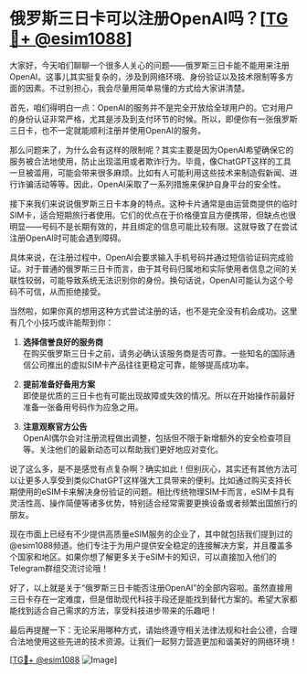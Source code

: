# 俄罗斯三日卡可以注册OpenAI吗？[[TG💪+ @esim1088](https://t.me/s/esim1088)]

大家好，今天咱们聊聊一个很多人关心的问题——俄罗斯三日卡能不能用来注册OpenAI。这事儿其实挺复杂的，涉及到网络环境、身份验证以及技术限制等多方面的因素。不过别担心，我会尽量用简单易懂的方式给大家讲清楚。

首先，咱们得明白一点：OpenAI的服务并不是完全开放给全球用户的。它对用户的身份认证非常严格，尤其是涉及到支付环节的时候。所以，即便你有一张俄罗斯三日卡，也不一定就能顺利注册并使用OpenAI的服务。

那么问题来了，为什么会有这样的限制呢？其实主要是因为OpenAI希望确保它的服务被合法地使用，防止出现滥用或者欺诈行为。毕竟，像ChatGPT这样的工具一旦被滥用，可能会带来很多麻烦。比如有人可能利用这些技术来制造假新闻、进行诈骗活动等等。因此，OpenAI采取了一系列措施来保护自身平台的安全性。

接下来我们来说说俄罗斯三日卡本身的特点。这种卡片通常是由运营商提供的临时SIM卡，适合短期旅行者使用。它们的优点在于价格便宜且方便携带，但缺点也很明显——号码不是长期有效的，并且绑定的信息可能比较有限。这就导致了在尝试注册OpenAI时可能会遇到障碍。

具体来说，在注册过程中，OpenAI会要求输入手机号码并通过短信验证码完成验证。对于普通的俄罗斯三日卡而言，由于其号码归属地和实际使用者信息之间的关联性较弱，可能导致系统无法识别你的身份。换句话说，OpenAI可能认为这个号码不可信，从而拒绝接受。

当然啦，如果你真的想用这种方式尝试注册的话，也不是完全没有机会成功。这里有几个小技巧或许能帮到你：

1. **选择信誉良好的服务商**  
   在购买俄罗斯三日卡之前，请务必确认该服务商是否可靠。一些知名的国际通信公司推出的虚拟SIM卡产品往往更稳定可靠，能够提高成功率。

2. **提前准备好备用方案**  
   即使是优质的三日卡也有可能出现故障或失效的情况。所以在开始操作前最好准备一张备用号码作为应急之用。

3. **注意观察官方公告**  
   OpenAI偶尔会对注册流程做出调整，包括但不限于新增额外的安全检查项目等。关注他们的最新动态可以帮助我们更好地应对变化。

说了这么多，是不是感觉有点复杂啊？确实如此！但别灰心，其实还有其他方法可以让更多人享受到类似ChatGPT这样强大工具带来的便利。比如通过购买支持长期使用的eSIM卡来解决身份验证的问题。相比传统物理SIM卡而言，eSIM卡具有灵活性高、操作简便等诸多优势，特别适合经常需要更换设备或者频繁出国旅行的朋友。

现在市面上已经有不少提供高质量eSIM服务的企业了，其中就包括我们提到过的@esim1088频道。他们专注于为用户提供安全稳定的连接解决方案，并且覆盖多个国家和地区。如果你想了解更多关于eSIM卡的知识，可以直接加入他们的Telegram群组交流讨论哦！

好了，以上就是关于“俄罗斯三日卡能否注册OpenAI”的全部内容啦。虽然直接用三日卡存在一定难度，但是借助现代科技手段还是能找到替代方案的。希望大家都能找到适合自己需求的方法，享受科技进步带来的乐趣吧！

最后再提醒一下：无论采用哪种方式，请始终遵守相关法律法规和社会公德，合理合法地使用这些先进的技术资源。让我们一起努力营造更加和谐美好的网络环境！

[[TG💪+ @esim1088](https://t.me/s/esim1088) ![Image](https://i.postimg.cc/4NQfJmqS/Snipaste-2025-05-13-00-14-12.png)]